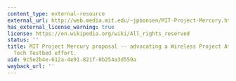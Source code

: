 ```yaml
---
content_type: external-resource
external_url: http://web.media.mit.edu/~jpbonsen/MIT-Project-Mercury.htm
has_external_license_warning: true
license: https://en.wikipedia.org/wiki/All_rights_reserved
status: ''
title: MIT Project Mercury proposal -- advocating a Wireless Project Athena, a specific
  Tech Testbed effort.
uid: 9c5e2b4e-612a-4e91-821f-0b254a3d559a
wayback_url: ''
---
```

